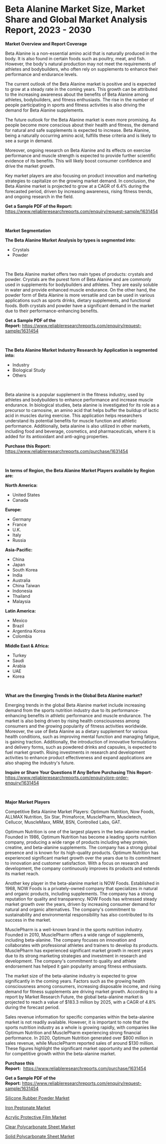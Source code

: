 <p><h1>Beta Alanine Market Size, Market Share and Global Market Analysis Report, 2023 - 2030</h1></p><p><strong>Market Overview and Report Coverage</strong></p>
<p><p>Beta Alanine is a non-essential amino acid that is naturally produced in the body. It is also found in certain foods such as poultry, meat, and fish. However, the body's natural production may not meet the requirements of athletes and bodybuilders, who often rely on supplements to enhance their performance and endurance levels.</p><p>The current outlook of the Beta Alanine market is positive and is expected to grow at a steady rate in the coming years. This growth can be attributed to the increasing awareness about the benefits of Beta Alanine among athletes, bodybuilders, and fitness enthusiasts. The rise in the number of people participating in sports and fitness activities is also driving the demand for Beta Alanine supplements.</p><p>The future outlook for the Beta Alanine market is even more promising. As people become more conscious about their health and fitness, the demand for natural and safe supplements is expected to increase. Beta Alanine, being a naturally occurring amino acid, fulfills these criteria and is likely to see a surge in demand.</p><p>Moreover, ongoing research on Beta Alanine and its effects on exercise performance and muscle strength is expected to provide further scientific evidence of its benefits. This will likely boost consumer confidence and drive the market growth.</p><p>Key market players are also focusing on product innovation and marketing strategies to capitalize on the growing market demand. In conclusion, the Beta Alanine market is projected to grow at a CAGR of 6.4% during the forecasted period, driven by increasing awareness, rising fitness trends, and ongoing research in the field.</p></p>
<p><strong>Get a Sample PDF of the Report:</strong> <a href="https://www.reliableresearchreports.com/enquiry/request-sample/1631454">https://www.reliableresearchreports.com/enquiry/request-sample/1631454</a></p>
<p>&nbsp;</p>
<p><strong>Market Segmentation</strong></p>
<p><strong>The Beta Alanine Market Analysis by types is segmented into:</strong></p>
<p><ul><li>Crystals</li><li>Powder</li></ul></p>
<p>&nbsp;</p>
<p><p>The Beta Alanine market offers two main types of products: crystals and powder. Crystals are the purest form of Beta Alanine and are commonly used in supplements for bodybuilders and athletes. They are easily soluble in water and provide enhanced muscle endurance. On the other hand, the powder form of Beta Alanine is more versatile and can be used in various applications such as sports drinks, dietary supplements, and functional foods. Both crystals and powder have a significant demand in the market due to their performance-enhancing benefits.</p></p>
<p><strong>Get a Sample PDF of the Report:</strong>&nbsp;<a href="https://www.reliableresearchreports.com/enquiry/request-sample/1631454">https://www.reliableresearchreports.com/enquiry/request-sample/1631454</a></p>
<p>&nbsp;</p>
<p><strong>The Beta Alanine Market Industry Research by Application is segmented into:</strong></p>
<p><ul><li>Industry</li><li>Biological Study</li><li>Others</li></ul></p>
<p>&nbsp;</p>
<p><p>Beta alanine is a popular supplement in the fitness industry, used by athletes and bodybuilders to enhance performance and increase muscle endurance. In biological studies, beta alanine is investigated for its role as a precursor to carnosine, an amino acid that helps buffer the buildup of lactic acid in muscles during exercise. This application helps researchers understand its potential benefits for muscle function and athletic performance. Additionally, beta alanine is also utilized in other markets, including food and beverage, cosmetics, and pharmaceuticals, where it is added for its antioxidant and anti-aging properties.</p></p>
<p><strong>Purchase this Report:</strong>&nbsp; <a href="https://www.reliableresearchreports.com/purchase/1631454">https://www.reliableresearchreports.com/purchase/1631454</a></p>
<p>&nbsp;</p>
<p><strong>In terms of Region, the Beta Alanine Market Players available by Region are:</strong></p>
<p>
    <p> <strong> North America: </strong>
        <ul>
            <li>United States</li>
            <li>Canada</li>
        </ul>
        </p> 
    <p> <strong> Europe: </strong>
        <ul>
            <li>Germany</li>
            <li>France</li>
            <li>U.K.</li>
            <li>Italy</li>
            <li>Russia</li>
        </ul>
        </p> 
    <p> <strong> Asia-Pacific: </strong>
        <ul>
            <li>China</li>
            <li>Japan</li>
            <li>South Korea</li>
            <li>India</li>
            <li>Australia</li>
            <li>China Taiwan</li>
            <li>Indonesia</li>
            <li>Thailand</li>
            <li>Malaysia</li>
        </ul>
        </p> 
    <p> <strong> Latin America: </strong>
        <ul>
            <li>Mexico</li>
            <li>Brazil</li>
            <li>Argentina Korea</li>
            <li>Colombia</li>
        </ul>
        </p> 
    <p> <strong> Middle East & Africa: </strong>
        <ul>
            <li>Turkey</li>
            <li>Saudi</li>
            <li>Arabia</li>
            <li>UAE</li>
            <li>Korea</li>
        </ul>
    </p>
    </p>
<p>&nbsp;</p>
<p><strong>What are the Emerging Trends in the Global Beta Alanine market?</strong></p>
<p><p>Emerging trends in the global Beta Alanine market include increasing demand from the sports nutrition industry due to its performance-enhancing benefits in athletic performance and muscle endurance. The market is also being driven by rising health consciousness among consumers and the growing popularity of fitness activities worldwide. Moreover, the use of Beta Alanine as a dietary supplement for various health conditions, such as improving mental function and managing fatigue, is gaining traction. Additionally, the introduction of innovative formulations and delivery forms, such as powdered drinks and capsules, is expected to fuel market growth. Rising investments in research and development activities to enhance product effectiveness and expand applications are also shaping the industry's future.</p></p>
<p><strong>Inquire or Share Your Questions If Any Before Purchasing This Report</strong>- <a href="https://www.reliableresearchreports.com/enquiry/pre-order-enquiry/1631454">https://www.reliableresearchreports.com/enquiry/pre-order-enquiry/1631454</a></p>
<p>&nbsp;</p>
<p><strong>Major Market Players</strong></p>
<p><p>Competitive Beta Alanine Market Players: Optimum Nutrition, Now Foods, ALLMAX Nutrition, Six Star, Primaforce, MusclePharm, Muscletech, Cellucor, MuscleMaxx, MRM, BSN, Controlled Labs, GAT.</p><p>Optimum Nutrition is one of the largest players in the beta-alanine market. Founded in 1986, Optimum Nutrition has become a leading sports nutrition company, producing a wide range of products including whey protein, creatine, and beta-alanine supplements. The company has a strong global presence and is known for its high-quality products. Optimum Nutrition has experienced significant market growth over the years due to its commitment to innovation and customer satisfaction. With a focus on research and development, the company continuously improves its products and extends its market reach. </p><p>Another key player in the beta-alanine market is NOW Foods. Established in 1968, NOW Foods is a privately-owned company that specializes in natural and organic products, including supplements. The company has a strong reputation for quality and transparency. NOW Foods has witnessed steady market growth over the years, driven by increasing consumer demand for natural and organic alternatives. The company's commitment to sustainability and environmental responsibility has also contributed to its success in the market.</p><p>MusclePharm is a well-known brand in the sports nutrition industry. Founded in 2010, MusclePharm offers a wide range of supplements, including beta-alanine. The company focuses on innovation and collaborates with professional athletes and trainers to develop its products. MusclePharm has experienced significant market growth in recent years due to its strong marketing strategies and investment in research and development. The company's commitment to quality and athlete endorsement has helped it gain popularity among fitness enthusiasts.</p><p>The market size of the beta-alanine industry is expected to grow significantly in the coming years. Factors such as the growing health consciousness among consumers, increasing disposable income, and rising demand for fitness supplements are driving market growth. According to a report by Market Research Future, the global beta-alanine market is projected to reach a value of $183.3 million by 2025, with a CAGR of 4.8% during the forecast period.</p><p>Sales revenue information for specific companies within the beta-alanine market is not readily available. However, it is important to note that the sports nutrition industry as a whole is growing rapidly, with companies like Optimum Nutrition and MusclePharm experiencing strong financial performance. In 2020, Optimum Nutrition generated over $800 million in sales revenue, while MusclePharm reported sales of around $130 million. These figures highlight the significant market opportunity and the potential for competitive growth within the beta-alanine market.</p></p>
<p><strong>Purchase this Report:</strong>&nbsp;&nbsp;<a href="https://www.reliableresearchreports.com/purchase/1631454">https://www.reliableresearchreports.com/purchase/1631454</a></p>
<p></p>
<p><strong>Get a Sample PDF of the Report:</strong>&nbsp;<a href="https://www.reliableresearchreports.com/enquiry/request-sample/1631454">https://www.reliableresearchreports.com/enquiry/request-sample/1631454</a></p>
<p><p><a href="https://github.com/Chiragrp22/Market-Research-Report-List-2/blob/main/silicone-rubber-powder-market.md">Silicone Rubber Powder Market</a></p><p><a href="https://github.com/Chiragrp24/Market-Research-Report-List-2/blob/main/iron-peptonate-market.md">Iron Peptonate Market</a></p><p><a href="https://github.com/Chiragrp23/Market-Research-Report-List-2/blob/main/acrylic-protective-film-market.md">Acrylic Protective Film Market</a></p><p><a href="https://github.com/YashRP12/Market-Research-Report-List-2/blob/main/clear-polycarbonate-sheet-market.md">Clear Polycarbonate Sheet Market</a></p><p><a href="https://github.com/Chiragrp25/Market-Research-Report-List-2/blob/main/solid-polycarbonate-sheet-market.md">Solid Polycarbonate Sheet Market</a></p></p>